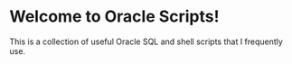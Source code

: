 # Welcome to Oracle Scripts!

This is a collection of useful Oracle SQL and shell scripts that I frequently use.

